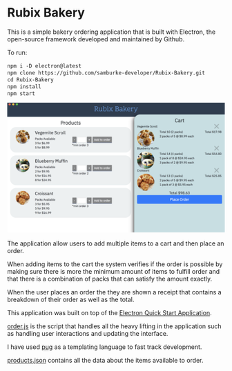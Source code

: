 # Rubix Bakery

This is a simple bakery ordering application that is built with Electron, the open-source framework developed and maintained by Github.

To run:
``` 
npm i -D electron@latest 
npm clone https://github.com/samburke-developer/Rubix-Bakery.git
cd Rubix-Bakery
npm install
npm start 
```

![Image of Application Running](https://github.com/samburke-developer/Rubix-Bakery/blob/master/images/app.png?raw=true)

The application allow users to add multiple items to a cart and then place an order.

When adding items to the cart the system verifies if the order is possible by making sure there is more the minimum amount of items to fulfill order and that there is a combination of packs that can satisfy the amount exactly.

When the user places an order the they are shown a receipt that contains a breakdown of their order as well as the total.

This application was built on top of the [Electron Quick Start Application](https://electronjs.org/docs/tutorial/quick-start).

[order.js](https://github.com/samburke-developer/Rubix-Bakery/blob/master/scripts/order.js) is the script that handles all the heavy lifting in the application such as handling user interactions and updating the interface.

I have used [pug](https://pugjs.org/api/getting-started.html) as a templating language to fast track development.

[products.json](https://github.com/samburke-developer/Rubix-Bakery/blob/master/data/products.json) contains all the data about the items available to order.

